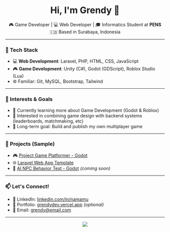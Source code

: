 <h1 align="center">Hi, I'm Grendy 👋</h1>

<p align="center">
  🎮 Game Developer | 💻 Web Developer | 🎓 Informatics Student at <strong>PENS</strong><br>
  🇮🇩 Based in Surabaya, Indonesia
</p>

---

### 🔧 Tech Stack
- 💻 **Web Development**: Laravel, PHP, HTML, CSS, JavaScript
- 🎮 **Game Development**: Unity (C#), Godot (GDScript), Roblox Studio (Lua)
- ⚙️ Familiar: Git, MySQL, Bootstrap, Tailwind

---

### 🚀 Interests & Goals
- 🌱 Currently learning more about Game Development (Godot & Roblox)
- 🧠 Interested in combining game design with backend systems (leaderboards, matchmaking, etc)
- 🎯 Long-term goal: Build and publish my own multiplayer game

---

### 📁 Projects (Sample)
- 🎮 [Project Game Platformer - Godot](https://github.com/grendyaditya/project-game-platformer-godot)
- 🌐 [Laravel Web App Template](https://github.com/grendyaditya/my-laravel-app)
- 🤖 [AI NPC Behavior Test - Godot](#) *(coming soon)*

---

### 📫 Let's Connect!
- 💼 LinkedIn: [linkedin.com/in/namamu](#)
- 🎨 Portfolio: [grendydev.vercel.app](#) *(optional)*
- 📨 Email: [grendy@email.com](#)

---

<p align="center">
  <img src="https://github-readme-stats.vercel.app/api?username=grendyaditya&show_icons=true&theme=radical" />
</p>
